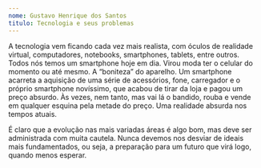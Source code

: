 ```yaml
---
nome: Gustavo Henrique dos Santos
titulo: Tecnologia e seus problemas
---
```


A tecnologia vem ficando cada vez mais realista, com óculos de realidade virtual, computadores, notebooks, smartphones, tablets, entre outros. Todos nós temos um smartphone hoje em dia. Virou moda ter o celular do momento ou até mesmo. A “boniteza” do aparelho. Um smartphone acarreta a aquisição de uma série de acessórios, fone, carregador e o próprio smartphone novíssimo, que acabou de tirar da loja e pagou um preço absurdo. Às vezes, nem tanto, mas vai lá o bandido, rouba e vende em qualquer esquina pela metade do preço. Uma realidade absurda nos tempos atuais.

É claro que a evolução nas mais variadas áreas é algo bom, mas deve ser administrada com muita cautela. Nunca devemos nos desviar de ideais mais fundamentados, ou seja, a preparação para um futuro que virá logo, quando menos esperar.

